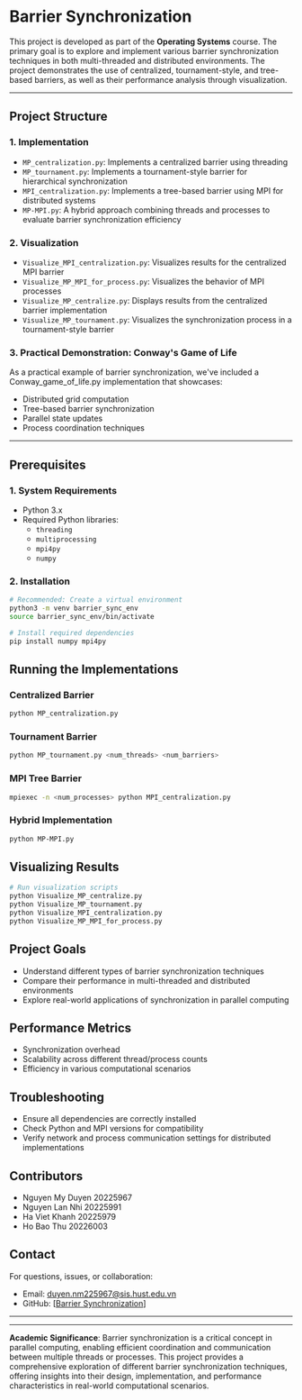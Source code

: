 # Barrier Synchronization 

This project is developed as part of the **Operating Systems** course. The primary goal is to explore and implement various barrier synchronization techniques in both multi-threaded and distributed environments. The project demonstrates the use of centralized, tournament-style, and tree-based barriers, as well as their performance analysis through visualization.

---

## Project Structure

### 1. Implementation
- `MP_centralization.py`: Implements a centralized barrier using threading
- `MP_tournament.py`: Implements a tournament-style barrier for hierarchical synchronization
- `MPI_centralization.py`: Implements a tree-based barrier using MPI for distributed systems
- `MP-MPI.py`: A hybrid approach combining threads and processes to evaluate barrier synchronization efficiency

### 2. Visualization
- `Visualize_MPI_centralization.py`: Visualizes results for the centralized MPI barrier
- `Visualize_MP_MPI_for_process.py`: Visualizes the behavior of MPI processes
- `Visualize_MP_centralize.py`: Displays results from the centralized barrier implementation
- `Visualize_MP_tournament.py`: Visualizes the synchronization process in a tournament-style barrier


### 3. Practical Demonstration: Conway's Game of Life
As a practical example of barrier synchronization, we've included a Conway_game_of_life.py implementation that showcases:

- Distributed grid computation
- Tree-based barrier synchronization
- Parallel state updates
- Process coordination techniques
---

## Prerequisites

### 1. System Requirements
- Python 3.x
- Required Python libraries:
  - `threading`
  - `multiprocessing`
  - `mpi4py`
  - `numpy`

### 2. Installation
```bash
# Recommended: Create a virtual environment
python3 -m venv barrier_sync_env
source barrier_sync_env/bin/activate

# Install required dependencies
pip install numpy mpi4py
```

## Running the Implementations

### Centralized Barrier
```bash
python MP_centralization.py
```

### Tournament Barrier
```bash
python MP_tournament.py <num_threads> <num_barriers>
```

### MPI Tree Barrier
```bash
mpiexec -n <num_processes> python MPI_centralization.py
```

### Hybrid Implementation
```bash
python MP-MPI.py
```

## Visualizing Results
```bash
# Run visualization scripts
python Visualize_MP_centralize.py
python Visualize_MP_tournament.py
python Visualize_MPI_centralization.py
python Visualize_MP_MPI_for_process.py
```

## Project Goals
- Understand different types of barrier synchronization techniques
- Compare their performance in multi-threaded and distributed environments
- Explore real-world applications of synchronization in parallel computing

## Performance Metrics
- Synchronization overhead
- Scalability across different thread/process counts
- Efficiency in various computational scenarios

## Troubleshooting
- Ensure all dependencies are correctly installed
- Check Python and MPI versions for compatibility
- Verify network and process communication settings for distributed implementations

## Contributors
- Nguyen My Duyen   20225967
- Nguyen Lan Nhi    20225991
- Ha Viet Khanh     20225979
- Ho Bao Thu        20226003



## Contact
For questions, issues, or collaboration:
- Email: duyen.nm225967@sis.hust.edu.vn
- GitHub: [[Barrier Synchronization](https://github.com/myduynn04/Barrier-Synchronization.git)]

---

---

**Academic Significance**: 
Barrier synchronization is a critical concept in parallel computing, enabling efficient coordination and communication between multiple threads or processes. This project provides a comprehensive exploration of different barrier synchronization techniques, offering insights into their design, implementation, and performance characteristics in real-world computational scenarios.
